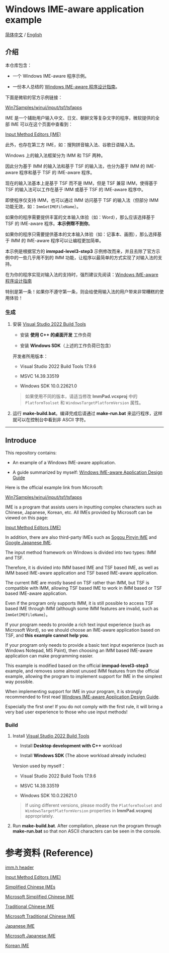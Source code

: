 # Windows IME-aware application example

[简体中文](#介绍) / [English](#introduce)

## 介绍

本仓库包含：

- 一个 Windows IME-aware 程序示例。

- 一份本人总结的 [Windows IME-aware 程序设计指南](./docs/zh_Hans/Index.md)。

下面是微软的官方示例链接：

[Win7Samples/winui/input/tsf/tsfapps](https://github.com/microsoft/Windows-classic-samples/tree/main/Samples/Win7Samples/winui/input/tsf/tsfapps)

IME 是一个辅助用户输入中文、日文、朝鲜文等复杂文字的程序，微软提供的全部 IME 可以在这个页面中查看到：

[Input Method Editors (IME)](https://learn.microsoft.com/en-us/globalization/input/input-method-editors)

此外，也存在第三方 IME，如：搜狗拼音输入法、谷歌日语输入法。

Windows 上的输入法框架分为 IMM 和 TSF 两种。

因此分为基于 IMM 的输入法和基于 TSF 的输入法，也分为基于 IMM 的 IME-aware 程序和基于 TSF 的 IME-aware 程序。

现在的输入法基本上是基于 TSF 而不是 IMM，但是 TSF 兼容 IMM，使得基于 TSF 的输入法可以工作在基于 IMM 或基于 TSF 的 IME-aware 程序中。

即使程序仅支持 IMM，也可以通过 IMM 访问基于 TSF 的输入法（但部分 IMM 功能无效，如：`ImmGetIMEFileName`）。

如果你的程序需要提供丰富的文本输入体验（如：Word），那么应该选择基于 TSF 的 IME-aware 程序。**本示例帮不到你**。

如果你的程序只需要提供基本的文本输入体验（如：记事本、画图），那么选择基于 IMM 的 IME-aware 程序可以让编程更加简单。

本示例是根据官方的 **immpad-level3-step3** 示例修改而来，并且去除了官方示例中的一些几乎用不到的 IMM 功能，让程序以最简单的方式实现了对输入法的支持。

在为你的程序实现对输入法的支持时，强烈建议先阅读：[Windows IME-aware 程序设计指南](./docs/zh_Hans/Index.md)

特别是第一条！如果你不遵守第一条，则会给使用输入法的用户带来非常糟糕的使用体验！

### 生成

1. 安装 [Visual Studio 2022 Build Tools](https://learn.microsoft.com/zh-cn/visualstudio/install/use-command-line-parameters-to-install-visual-studio?view=vs-2022)

   - 安装 **使用 C++ 的桌面开发** 工作负荷

   - 安装 **Windows SDK**（上述的工作负荷已包含）

   开发者所用版本：

   - Visual Studio 2022 Build Tools 17.9.6

   - MSVC 14.39.33519

   - Windows SDK 10.0.22621.0

   > 如果使用不同的版本，请适当修改 **ImmPad.vcxproj** 中的 `PlatformToolset` 和 `WindowsTargetPlatformVersion` 属性。

2. 运行 **make-build.bat**。编译完成后请通过 **make-run.bat** 来运行程序，这样就可以在控制台中看到非 ASCII 字符。

---

## Introduce

This repository contains:

- An example of a Windows IME-aware application.

- A guide summarized by myself: [Windows IME-aware Application Design Guide](./docs/en/Index.md)

Here is the official example link from Microsoft:

[Win7Samples/winui/input/tsf/tsfapps](https://github.com/microsoft/Windows-classic-samples/tree/main/Samples/Win7Samples/winui/input/tsf/tsfapps)

IME is a program that assists users in inputting complex characters such as Chinese, Japanese, Korean, etc. All IMEs provided by Microsoft can be viewed on this page:

[Input Method Editors (IME)](https://learn.microsoft.com/en-us/globalization/input/input-method-editors)

In addition, there are also third-party IMEs such as [Sogou Pinyin IME](https://shurufa.sogou.com/windows) and [Google Japanese IME](https://www.google.co.jp/ime/).

The input method framework on Windows is divided into two types: IMM and TSF.

Therefore, it is divided into IMM based IME and TSF based IME, as well as IMM based IME-aware application and TSF based IME-aware application.

The current IME are mostly based on TSF rather than IMM, but TSF is compatible with IMM, allowing TSF based IME to work in IMM based or TSF based IME-aware application.

Even if the program only supports IMM, it is still possible to access TSF based IME through IMM (although some IMM features are invalid, such as `ImmGetIMEFileName`）。

If your program needs to provide a rich text input experience (such as Microsoft Word), so we should choose an IME-aware application based on TSF, and **this example cannot help you**.

If your program only needs to provide a basic text input experience (such as Windows Notepad, MS Paint), then choosing an IMM based IME-aware application can make programming easier.

This example is modified based on the official **immpad-level3-step3** example, and removes some almost unused IMM features from the official example, allowing the program to implement support for IME in the simplest way possible.

When implementing support for IME in your program, it is strongly recommended to first read [Windows IME-aware Application Design Guide](./docs/en/Index.md).

Especially the first one! If you do not comply with the first rule, it will bring a very bad user experience to those who use input methods!

### Build

1. Install [Visual Studio 2022 Build Tools](https://learn.microsoft.com/en-us/visualstudio/install/use-command-line-parameters-to-install-visual-studio?view=vs-2022)

   - Install **Desktop development with C++** workload

   - Install **Windows SDK** (The above workload already includes)

   Version used by myself：

   - Visual Studio 2022 Build Tools 17.9.6

   - MSVC 14.39.33519

   - Windows SDK 10.0.22621.0

   > If using different versions, please modify the `PlatformToolset` and `WindowsTargetPlatformVersion` properties in **ImmPad.vcxproj** appropriately.

2. Run **make-build.bat**. After compilation, please run the program through **make-run.bat** so that non ASCII characters can be seen in the console.

# 参考资料 (Reference)

[imm.h header](https://learn.microsoft.com/en-us/windows/win32/api/imm/)

[Input Method Editors (IME)](https://learn.microsoft.com/en-us/globalization/input/input-method-editors)

[Simplified Chinese IMEs](https://learn.microsoft.com/en-us/globalization/input/simplified-chinese-ime)

[Microsoft Simplified Chinese IME](https://support.microsoft.com/en-us/windows/microsoft-simplified-chinese-ime-9b962a3b-2fa4-4f37-811c-b1886320dd72)

[Traditional Chinese IME](https://learn.microsoft.com/en-us/globalization/input/traditional-chinese-ime)

[Microsoft Traditional Chinese IME](https://support.microsoft.com/en-us/windows/microsoft-traditional-chinese-ime-ef596ca5-aff7-4272-b34b-0ac7c2631a38)

[Japanese IME](https://learn.microsoft.com/en-us/globalization/input/japanese-ime)

[Microsoft Japanese IME](https://support.microsoft.com/en-us/windows/microsoft-japanese-ime-da40471d-6b91-4042-ae8b-713a96476916)

[Korean IME](https://learn.microsoft.com/en-us/globalization/input/korean-ime)
